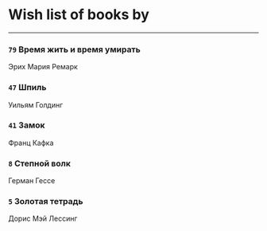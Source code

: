 # Wish list of books by 
---

### `79` Время жить и время умирать
Эрих Мария Ремарк

### `47` Шпиль
Уильям Голдинг

### `41` Замок
Франц Кафка

### `8` Степной волк
Герман Гессе

### `5` Золотая тетрадь
Дорис Мэй Лессинг

